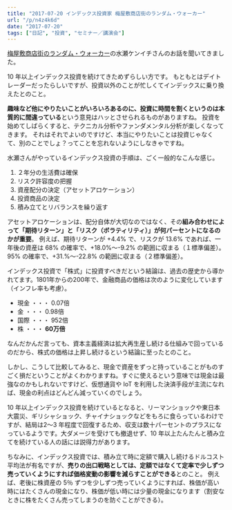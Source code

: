 ```yaml
---
title: "2017-07-20 インデックス投資家 梅屋敷商店街のランダム・ウォーカー"
url: "/p/n4z4k6d"
date: "2017-07-20"
tags: ["日記", "投資", "セミナー／講演会"]
---
```


[梅屋敷商店街のランダム・ウォーカー](http://randomwalker.blog19.fc2.com/)の水瀬ケンイチさんのお話を聞いてきました。

10 年以上インデックス投資を続けてきためずらしい方です。
もともとはデイトレーダーだったらしいですが、投資以外のことが忙しくてインデックスに乗り換えたとのこと。

**趣味など他にやりたいことがいろいろあるのに、投資に時間を割くというのは本質的に間違っている**という意見はハッとさせられるものがありますね。
投資を始めてしばらくすると、テクニカル分析やファンダメンタル分析が楽しくなってきます。
それはそれでよいのですけど、本当にやりたいことは投資じゃなくて、別のことでしょ？ってことを忘れないようにしなきゃですね。

水瀬さんがやっているインデックス投資の手順は、ごく一般的なこんな感じ。

1. ２年分の生活費は確保
2. リスク許容度の把握
3. 資産配分の決定（アセットアロケーション）
4. 投資商品の決定
5. 積み立てとリバランスを繰り返す

アセットアロケーションは、配分自体が大切なのではなく、その**組み合わせによって「期待リターン」と「リスク（ボラティリティ）」が何パーセントになるのかが重要**。
例えば、期待リターンが +4.4% で、リスクが 13.6% であれば、一年後の資産は 68% の確率で、+18.0%〜-9.2% の範囲に収まる（１標準偏差）。
95% の確率で、+31.%〜-22.8% の範囲に収まる（２標準偏差）。

インデックス投資で「株式」に投資すべきだという結論は、過去の歴史から導かれてます。1801年からの200年で、金融商品の価格は次のように変化しています（インフレ率も考慮）。

* 現金 ・・・ 0.07倍
* 金 ・・・ 0.98倍
* 国際 ・・・ 952倍
* 株 ・・・ **60万倍**

なんだかんだ言っても、資本主義経済は拡大再生産し続ける仕組みで回っているのだから、株式の価格は上昇し続けるという結論に至ったとのこと。

しかし、こうして比較してみると、現金で資産をずっと持っていることがものすごく損だということがよくわかりますね。すぐに使えるという意味では現金は最強なのかもしれないですけど、仮想通貨や IoT を利用した決済手段が主流になれば、現金の利点はどんどん減っていくのでしょう。

10 年以上インデックス投資を続けているとなると、リーマンショックや東日本大震災、ギリシャショック、チャイナショックなどをもろに食らっているわけですが、結局は2〜3 年程度で回復するため、収支は数十パーセントのプラスになっているようです。大ダメージを受けても撤退せず、10 年以上たんたんと積み立てを続けている人の話には説得力があります。

ちなみに、インデックス投資では、積み立て時に定額で購入し続けるドルコスト平均法が有名ですが、**売りの出口戦略としては、定額ではなくて定率で少しずつ売っていくようにすれば価格変動の影響を減らすことができる**とのこと。
例えば、老後に株資産の 5％ ずつを少しずつ売っていくようにすれば、株価が高い時にはたくさんの現金になり、株価が低い時には少量の現金になります（割安なときに株をたくさん売ってしまうのを防ぐことができる）。

